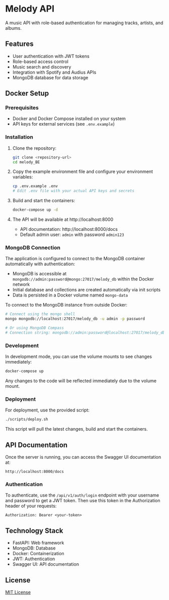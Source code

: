 # Melody API

A music API with role-based authentication for managing tracks, artists, and albums.

## Features

- User authentication with JWT tokens
- Role-based access control
- Music search and discovery
- Integration with Spotify and Audius APIs
- MongoDB database for data storage

## Docker Setup

### Prerequisites

- Docker and Docker Compose installed on your system
- API keys for external services (see `.env.example`)

### Installation

1. Clone the repository:
   ```bash
   git clone <repository-url>
   cd melody_BE
   ```

2. Copy the example environment file and configure your environment variables:
   ```bash
   cp .env.example .env
   # Edit .env file with your actual API keys and secrets
   ```

3. Build and start the containers:
   ```bash
   docker-compose up -d
   ```

4. The API will be available at http://localhost:8000
   - API documentation: http://localhost:8000/docs
   - Default admin user: `admin` with password `admin123`

### MongoDB Connection

The application is configured to connect to the MongoDB container automatically with authentication:

- MongoDB is accessible at `mongodb://admin:password@mongo:27017/melody_db` within the Docker network
- Initial database and collections are created automatically via init scripts
- Data is persisted in a Docker volume named `mongo-data`

To connect to the MongoDB instance from outside Docker:

```bash
# Connect using the mongo shell
mongo mongodb://localhost:27017/melody_db -u admin -p password

# Or using MongoDB Compass
# Connection string: mongodb://admin:password@localhost:27017/melody_db
```

### Development

In development mode, you can use the volume mounts to see changes immediately:

```bash
docker-compose up
```

Any changes to the code will be reflected immediately due to the volume mount.

### Deployment

For deployment, use the provided script:

```bash
./scripts/deploy.sh
```

This script will pull the latest changes, build and start the containers.

## API Documentation

Once the server is running, you can access the Swagger UI documentation at:

```
http://localhost:8000/docs
```

### Authentication

To authenticate, use the `/api/v1/auth/login` endpoint with your username and password to get a JWT token. Then use this token in the Authorization header of your requests:

```
Authorization: Bearer <your-token>
```

## Technology Stack

- FastAPI: Web framework
- MongoDB: Database
- Docker: Containerization
- JWT: Authentication
- Swagger UI: API documentation

## License

[MIT License](LICENSE) 